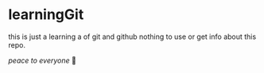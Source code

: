 # learningGit

this is just a learning a of git and github nothing to use or get info about this repo.

*peace to everyone*
:pray:
